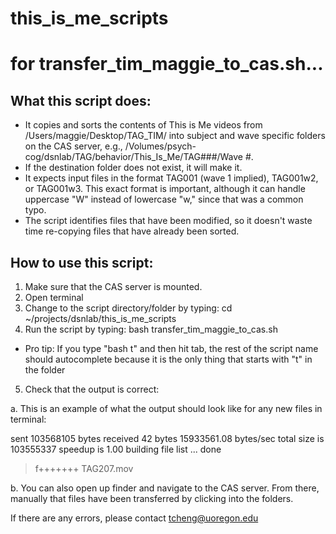 # this_is_me_scripts

# for transfer_tim_maggie_to_cas.sh...

## What this script does:
* It copies and sorts the contents of This is Me videos from /Users/maggie/Desktop/TAG_TIM/ into subject and wave specific folders on the CAS server, e.g.,  /Volumes/psych-cog/dsnlab/TAG/behavior/This_Is_Me/TAG###/Wave #. 
* If the destination folder does not exist, it will make it.
* It expects input files in the format TAG001 (wave 1 implied), TAG001w2, or TAG001w3. This exact format is important, although it can handle uppercase "W" instead of lowercase "w," since that was a common typo. 
* The script identifies files that have been modified, so it doesn't waste time re-copying files that have already been sorted.

## How to use this script: 
1. Make sure that the CAS server is mounted. 
2. Open terminal
3. Change to the script directory/folder by typing: cd ~/projects/dsnlab/this_is_me_scripts 
4. Run the script by typing: bash transfer_tim_maggie_to_cas.sh 
* Pro tip: If you type "bash t" and then hit tab, the rest of the script name should autocomplete because it is the only thing that starts with "t" in the folder
5. Check that the output is correct:

a. This is an example of what the output should look like for any new files in terminal: 

sent 103568105 bytes  received 42 bytes  15933561.08 bytes/sec
total size is 103555337  speedup is 1.00
building file list ... done
>f+++++++ TAG207.mov

b. You can also open up finder and navigate to the CAS server. From there, manually that files have been transferred by clicking into the folders. 

If there are any errors, please contact tcheng@uoregon.edu 
